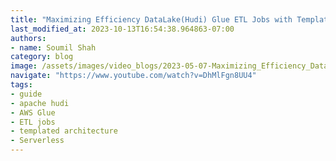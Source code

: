 ```yaml
---
title: "Maximizing Efficiency DataLake(Hudi) Glue ETL Jobs with Templated Approach &Serverless Architecture"
last_modified_at: 2023-10-13T16:54:38.964863-07:00
authors:
- name: Soumil Shah
category: blog
image: /assets/images/video_blogs/2023-05-07-Maximizing_Efficiency_DataLake_Hudi_Glue_ETL_Jobs_with_Templated_Approach_Serverless_Architecture.png
navigate: "https://www.youtube.com/watch?v=DhMlFgn8UU4"
tags:
- guide
- apache hudi
- AWS Glue
- ETL jobs
- templated architecture
- Serverless
---
```

